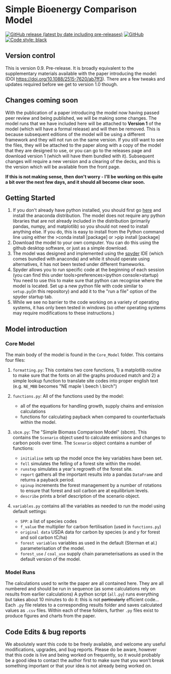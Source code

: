 
# Simple Bioenergy Comparison Model
[![GitHub release (latest by date including pre-releases)](https://img.shields.io/github/v/release/Priestley-Centre/SBCM?include_prereleases)](https://github.com/Priestley-Centre/SBCM/releases)
[![GitHub](https://img.shields.io/github/license/Priestley-Centre/SBCM)](https://github.com/Priestley-Centre/SBCM/blob/master/LICENSE)
[![Code style: black](https://img.shields.io/badge/code%20style-black-000000.svg)](https://github.com/psf/black)

## Version control
This is version 0.9. Pre-release. It is broadly equivalent to the supplementary materials available with the paper introducing the model: (DOI https://doi.org/10.1088/2515-7620/ab7ff3). There are a few tweaks and updates required before we get to version 1.0 though. 

## Changes coming soon
With the publication of a paper introducing the model now having passed peer review and being published, we will be making some changes. The model runs that we have included here will be attached to **Version 1** of the model (which will have a formal release) and will then be removed. This is because subsequent editions of the model will be using a different framework and they will not run on the same version. If you still want to see the files, they will be attached to the paper along with a copy of the model that they are designed to use, or you can go to the releases page and download version 1 (which will have them bundled with it).
Subsequent changes will require a new version and a clearing of the decks, and this is the version which will be available from the front page.

**If this is not making sense, then don't worry - I'll be working on this quite a bit over the next few days, and it should all become clear soon.**


## Getting Started
1. If you don't already have python installed, you should first go [here](https://www.anaconda.com/distribution/) and install the anaconda distribution. 
The model does not require any python libraries that are not already included in the distribution (primarily pandas, numpy, and matplotlib) so you should not need to install anything else. If you do, this is easy to install from the Python command line using either the >conda install [package] or >pip install [package]
2.  Download the model to your own computer. You can do this using the github desktop software, or just as a simple download.
3. The model was designed and implemented using the [spyder](https://www.spyder-ide.org/) IDE (which comes bundled with anaconda) and while it should operate using alternatives, it has not been tested under different frameworks. 
4. Spyder allows you to run specific code at the beginning of each session (you can find this under tools>preferences>ipython console>startup) You need to use this to make sure that python can recognise where the model is located. Set up a new python file with code similar to `setup.py`(in this repository) and add it to the "run a file" option of the spyder startup tab.
5. While we see no barrier to the code working on a variety of operating systems, it has only been tested in windows (so other operating systems may require modifications to these instructions.)

## Model introduction
### Core Model
The main body of the model is found in the `Core_Model` folder. This contains four files:

1. `formatting.py`: This contains two core functions, 1) a matplotlib routine to make sure that the fonts on all the graphs produced match and 2) a simple lookup function to translate site codes into proper english text (e.g. `NE_MBB` becomes "NE maple \ beech \ birch")
2. `functions.py`: All of the functions used by the model:
    
    - all of the equations for handling growth, supply chains and emission calculations
    - functions for calculating payback when compared to counterfactuals within the model.
3. `sbcm.py`: The "Simple Biomass Comparison Model" (sbcm). This contains the `Scenario` object used to calculate emissions and changes to carbon pools over time. The `Scenario` object contains a number of functions:

    - `initialise` sets up the model once the key variables have been set.
    - `fell` simulates the felling of a forest site within the model.
    - `runstep` simulates a year's regrowth of the forest site.
    - `report` gathers all the important results into a pandas `DataFrame` and returns a payback period.
    - `spinup` increments the forest management by a number of rotations to ensure that forest and soil carbon are at equilibrium levels.
    - `describe` prints a brief description of the scenario object.

4. `variables.py` contains all the variables as needed to run the model using default settings:

    - `SPP`: a list of species codes
    - `f_value` the multiplier for carbon fertilisation (used in `functions.py`)
    - `original data` USDA data for carbon by species (x and y for forest and soil carbon tC/ha)
    - `forest variables` variables as used in the default (Sterman et al.) parameterisation of the model.
    - `forest_use` / `coal_use` supply chain parameterisations as used in the default version of the model.

### Model Runs
The calculations used to write the paper are all contained here. They are all numbered and should be run in sequence (as some calculations rely on results from earlier calculations) A python script (`all.py`) runs everything but takes about 10 minutes to do it: this is not ~~particularly~~ efficient code... Each `.py` file relates to a corresponding results folder and saves calculated values as `.csv` files. Within each of these folders, further `.py` files exist to produce figures and charts from the paper.

## Code Edits & bug reports 
We absolutely want this code to be freely available, and welcome any useful modifications, upgrades, and bug reports.
Please do be aware, however that this code is live and being worked on frequently, so it would probably be a good idea to contact the author first to make sure that you won't break something important or that your idea is not already being worked on.


